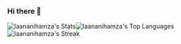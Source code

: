 ### Hi there 👋
![laananihamza's Stats](https://github-readme-stats.vercel.app/api?username=laananihamza&theme=tokyonight&show_icons=true&hide_border=true&count_private=true)![laananihamza's Top Languages](https://github-readme-stats.vercel.app/api/top-langs/?username=laananihamza&theme=tokyonight&show_icons=true&hide_border=true&layout=compact)
![laananihamza's Streak](https://github-readme-streak-stats.herokuapp.com/?user=laananihamza&theme=tokyonight&hide_border=true)
<!--
**laananihamza/laananihamza** is a ✨ _special_ ✨ repository because its `README.md` (this file) appears on your GitHub profile.

Here are some ideas to get you started:

- 🔭 I’m currently working on ...
- 🌱 I’m currently learning ...
- 👯 I’m looking to collaborate on ...
- 🤔 I’m looking for help with ...
- 💬 Ask me about ...
- 📫 How to reach me: ...
- 😄 Pronouns: ...
- ⚡ Fun fact: ...
-->
